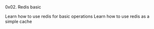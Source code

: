 0x02. Redis basic

Learn how to use redis for basic operations
Learn how to use redis as a simple cache